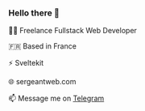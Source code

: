 ### Hello there 👋


👨‍💻 Freelance Fullstack Web Developer

🇫🇷️ Based in France

⚡ Sveltekit

🌐️ sergeantweb.com

📫 Message me on [Telegram](https://t.me/AnthonySergeant)
